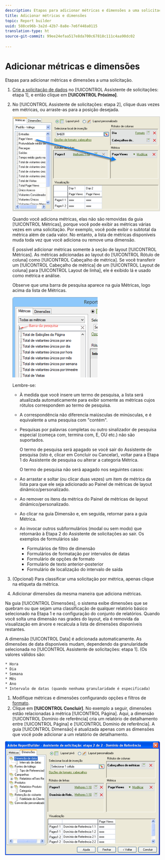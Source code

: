 ```yaml
---
description: Etapas para adicionar métricas e dimensões a uma solicitação.
title: Adicionar métricas e dimensões
topic: Report builder
uuid: 588ce96b-3a2d-42b7-8a8e-7e6f448a0115
translation-type: ht
source-git-commit: 99ee24efaa517e8da700c67818c111c4aa90dc02

---
```



# Adicionar métricas e dimensões

Etapas para adicionar métricas e dimensões a uma solicitação.

1. [Crie a solicitação de dados](/help/analyze/report-builder/data-requests/data-requests.md) no [!UICONTROL Assistente de solicitações: etapa 1], e então clique em **[!UICONTROL Próximo]**.
1. No [!UICONTROL Assistente de solicitações: etapa 2], clique duas vezes em métricas, ou arraste-as para a posição desejada.

   ![Informações da etapa](assets/adding_metrics.png)

   Quando você adiciona métricas, elas não são removidas da guia [!UICONTROL Métricas], porque você pode exibir as métricas várias vezes em uma solicitação. Por exemplo, você pode exibir o subtotal da métrica além de cada valor. No entanto, a lista de métricas disponíveis muda toda vez que você adiciona ou remove uma dimensão.

   É possível adicionar métricas somente à seção de layout [!UICONTROL Métricas]. As métricas adicionadas ao layout do [!UICONTROL Rótulo de coluna] como [!UICONTROL Cabeçalho de métrica]. Se você transferir um [!UICONTROL Cabeçalho de métrica] de um [!UICONTROL Layout de coluna] para [!UICONTROL Layout de linha], ele é exibido lá e usado como métrica e análise.

   Observe que uma barra de pesquisa aparece na guia Métricas, logo acima da lista de Métricas.

   ![](assets/search_bar_metric.png)

   Lembre-se:

   * À medida que você insere um termo de pesquisa, a lista será atualizada automaticamente para exibir somente as métricas cujos rótulos correspondem ao termo de pesquisa.
   * A correspondência não diferencia maiúsculas de minúsculas, e é equivalente a uma pesquisa com &quot;contém&quot;.
   * Pesquisas por palavras completas ou outro sinalizador de pesquisa especial (começa com, termina com, E, OU etc.) não são suportados.

      O termo de pesquisa será apagado se você sair do Assistente de pesquisa (isto é, clicar em Concluir ou Cancelar), voltar para a Etapa 1 do Assistente de pesquisa ou alterar a categoria Métrica.

      O termo de pesquisa não será apagado nos seguintes casos:

   * Ao arrastar e soltar (ou clicar duas vezes) um item de métrica da lista para que ele seja adicionado ao Painel de métricas de layout dinâmico/personalizado.
   * Ao remover os itens da métrica do Painel de métricas de layout dinâmico/personalizado.
   * Ao clicar na guia Dimensão e, em seguida, retornar para a guia Métrica.
   * Ao invocar outros subformulários (modal ou sem modo) que retornarão à Etapa 2 do Assistente de solicitações ao sair. Os exemplos de formulários são

      * Formulários de filtro de dimensão
      * Formulários de formatação por intervalos de datas
      * Formulário de opções de formato
      * Formulário de texto anterior-posterior
      * Formulário de localização do intervalo de saída

1. (Opcional) Para classificar uma solicitação por métrica, apenas clique na etiqueta da métrica.
1. Adicionar dimensões da mesma maneira que adiciona métricas.

Na guia [!UICONTROL Dimensões], o sistema exibe dimensões que se quebram ou que sejam uma classificação de qualquer relatório básico selecionado na Etapa 1 e na configuração do conjunto de relatórios. Quando você solta uma dimensão nas grades do layout, ela é removida da visualização em árvore e recalcula a lista de dimensões disponíveis restantes.

A dimensão [!UICONTROL Data] é adicionada automaticamente. As dimensões de data disponíveis mudam, dependendo da granularidade selecionada no [!UICONTROL Assistente de solicitações: etapa 1]. (Os valores válidos são:

    * Hora
    * Dia
    * Semana
    * Mês
    * Ano
    * Intervalo de datas (quando nenhuma granularidade é especificada)

1. Modifique métricas e dimensões configurando opções e filtros de [formato](/help/analyze/report-builder/layout/t-format-display-headers.md).
1. Clique em **[!UICONTROL Concluir]**. 
No exemplo a seguir, dimensões estão relacionadas à métrica [!UICONTROL Página]. Aqui, a dimensão [!UICONTROL Domínio de referência] cria um relatório de detalhamento entre [!UICONTROL Página] e [!UICONTROL Domínio de referência]. A guia [!UICONTROL Dimensão] é atualizada apenas com as dimensões que você pode adicionar a um relatório de detalhamento.

![](assets/page_pageview_02.png)
